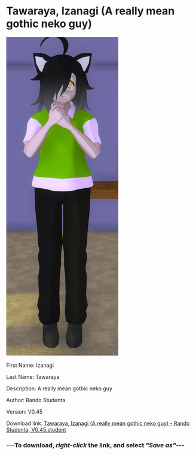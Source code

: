 # Tawaraya, Izanagi (A really mean gothic neko guy)

<img src = "https://raw.githubusercontent.com/Arbiter1223/Daigaku-Gurashi-Custom-Students/master/Students/Files/Tawaraya%2C%20Izanagi%20(A%20really%20mean%20gothic%20neko%20guy).png">

First Name: Izanagi

Last Name: Tawaraya

Description: A really mean gothic neko guy

Author: Rando Studenta

Version: V0.45

Download link: <a href="https://raw.githubusercontent.com/Arbiter1223/Daigaku-Gurashi-Custom-Students/master/Students/Files/Tawaraya%2C%20Izanagi%20(A%20really%20mean%20gothic%20neko%20guy)%20-%20Rando%20Studenta%2C%20V0.45.student">Tawaraya, Izanagi (A really mean gothic neko guy) - Rando Studenta, V0.45.student</a>

### ---**To download, _right-click_ the link, and select _"Save as"_**---

